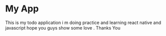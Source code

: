 # My App
This is my todo application i m doing practice and learning react native and javascript hope
you guys show some love .
Thanks You 